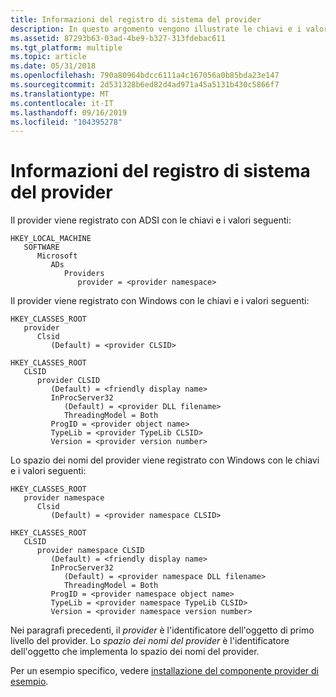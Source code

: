 ```yaml
---
title: Informazioni del registro di sistema del provider
description: In questo argomento vengono illustrate le chiavi e i valori che è necessario impostare quando si aggiunge un provider ADSI.
ms.assetid: 87293b63-03ad-4be9-b327-313fdebac611
ms.tgt_platform: multiple
ms.topic: article
ms.date: 05/31/2018
ms.openlocfilehash: 790a80964bdcc6111a4c167056a0b85bda23e147
ms.sourcegitcommit: 2d531328b6ed82d4ad971a45a5131b430c5866f7
ms.translationtype: MT
ms.contentlocale: it-IT
ms.lasthandoff: 09/16/2019
ms.locfileid: "104395278"
---
```

# <a name="provider-registry-information"></a>Informazioni del registro di sistema del provider

Il provider viene registrato con ADSI con le chiavi e i valori seguenti:

```
HKEY_LOCAL_MACHINE
   SOFTWARE
      Microsoft
         ADs
            Providers
               provider = <provider namespace>
```

Il provider viene registrato con Windows con le chiavi e i valori seguenti:

```
HKEY_CLASSES_ROOT
   provider
      Clsid
         (Default) = <provider CLSID>
```

```
HKEY_CLASSES_ROOT
   CLSID
      provider CLSID
         (Default) = <friendly display name>
         InProcServer32
            (Default) = <provider DLL filename>
            ThreadingModel = Both
         ProgID = <provider object name>
         TypeLib = <provider TypeLib CLSID>
         Version = <provider version number>
```

Lo spazio dei nomi del provider viene registrato con Windows con le chiavi e i valori seguenti:

```
HKEY_CLASSES_ROOT
   provider namespace
      Clsid
         (Default) = <provider namespace CLSID>
```

```
HKEY_CLASSES_ROOT
   CLSID
      provider namespace CLSID
         (Default) = <friendly display name>
         InProcServer32
            (Default) = <provider namespace DLL filename>
            ThreadingModel = Both
         ProgID = <provider namespace object name>
         TypeLib = <provider namespace TypeLib CLSID>
         Version = <provider namespace version number>
```

Nei paragrafi precedenti, il *provider* è l'identificatore dell'oggetto di primo livello del provider. Lo *spazio dei nomi del provider* è l'identificatore dell'oggetto che implementa lo spazio dei nomi del provider.

Per un esempio specifico, vedere [installazione del componente provider di esempio](installing-the-example-provider-component.md).

 

 





